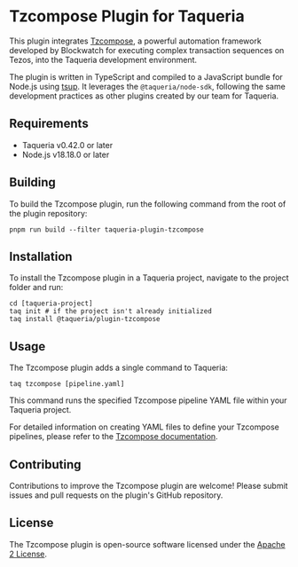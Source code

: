 # Tzcompose Plugin for Taqueria

This plugin integrates [Tzcompose](https://github.com/blockwatch-cc/tzgo/blob/master/cmd/tzcompose/README.md), a powerful automation framework developed by Blockwatch for executing complex transaction sequences on Tezos, into the Taqueria development environment.

The plugin is written in TypeScript and compiled to a JavaScript bundle for Node.js using [tsup](https://github.com/egoist/tsup). It leverages the `@taqueria/node-sdk`, following the same development practices as other plugins created by our team for Taqueria.

## Requirements

- Taqueria v0.42.0 or later
- Node.js v18.18.0 or later

## Building

To build the Tzcompose plugin, run the following command from the root of the plugin repository:

```shell
pnpm run build --filter taqueria-plugin-tzcompose
```

## Installation

To install the Tzcompose plugin in a Taqueria project, navigate to the project folder and run:

```shell
cd [taqueria-project]
taq init # if the project isn't already initialized
taq install @taqueria/plugin-tzcompose
```

## Usage

The Tzcompose plugin adds a single command to Taqueria:

```shell
taq tzcompose [pipeline.yaml]
```

This command runs the specified Tzcompose pipeline YAML file within your Taqueria project.

For detailed information on creating YAML files to define your Tzcompose pipelines, please refer to the [Tzcompose documentation](https://github.com/blockwatch-cc/tzgo/blob/master/cmd/tzcompose/README.md).

## Contributing

Contributions to improve the Tzcompose plugin are welcome! Please submit issues and pull requests on the plugin's GitHub repository.

## License

The Tzcompose plugin is open-source software licensed under the [Apache 2 License](../LICENSE).